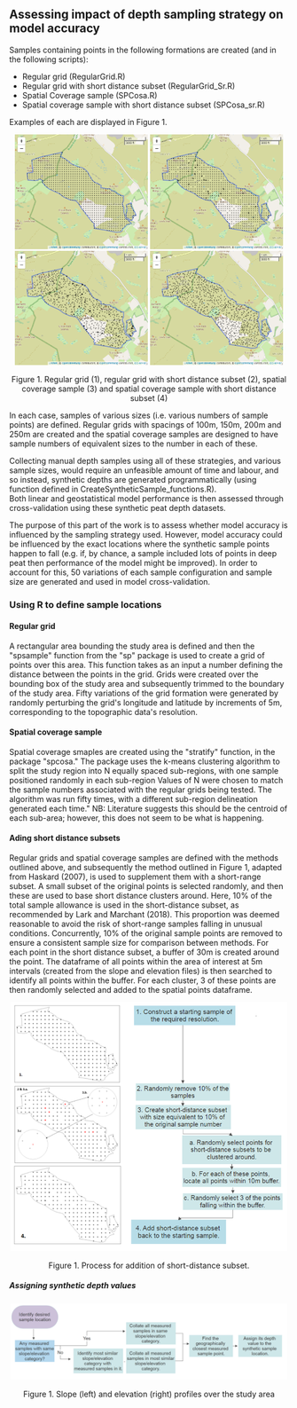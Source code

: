 ## Assessing impact of depth sampling strategy on model accuracy 
Samples containing points in the following formations are created (and in the following scripts):

* Regular grid (RegularGrid.R)
* Regular grid with short distance subset (RegularGrid_Sr.R)
* Spatial Coverage sample (SPCosa.R)
* Spatial coverage sample with short distance subset (SPCosa_sr.R)

Examples of each are displayed in Figure 1.
<p align="center">
<img src="Figs/RegularGrid_100m.png" width="240"  />  
  <img src="Figs/RegularGrid_sr_100m.png" width="240"  />  
   <img src="Figs/SPCosa_sr_100m.png" width="240"  />  
     <img src="Figs/SPCosa_100m.png" width="240"  />  
<p align="center"> Figure 1. Regular grid (1), regular grid with short distance subset (2), spatial coverage sample (3) and spatial coverage sample with short distance subset (4) <p align="center">

In each case, samples of various sizes (i.e. various numbers of sample points) are defined. Regular grids with spacings of 100m, 150m, 200m and 250m are created and the spatial coverage samples are designed to have sample numbers of equivalent sizes to the number in each of these. 

Collecting manual depth samples using all of these strategies, and various sample sizes, would require an unfeasible amount of time and labour, and so instead, synthetic depths are generated programmatically (using function defined in CreateSyntheticSample_functions.R).  
Both linear and geostatistical model performance is then assessed through cross-validation using these synthetic peat depth datasets.

The purpose of this part of the work is to assess whether model accuracy is influenced by the sampling strategy used. However, model accuracy could be influenced by the exact locations where the synthetic sample points happen to fall (e.g. if, by chance, a sample included lots of points in deep peat then performance of the model might be improved). In order to account for this, 50 variations of each sample configuration and sample size are generated and used in model cross-validation.

### Using R to define sample locations
#### Regular grid
A rectangular area bounding the study area is defined and then the "spsample" function from the "sp" package is used to create a grid of points over this area. This function takes as an input a number defining the distance between the points in the grid. Grids were created over the bounding box of the study area and subsequently trimmed to the boundary of the study area. Fifty variations of the grid formation were generated by randomly perturbing the grid's longitude and latitude by increments of 5m, corresponding to the topographic data's resolution.

#### Spatial coverage sample
Spatial coverage smaples are created using the "stratify" function, in the package "spcosa." The package uses the k-means clustering algorithm to split the study region into N equally spaced sub-regions, with one sample positioned randomly in each sub-region  Values of N were chosen to match the sample numbers associated with the regular grids being tested. The algorithm was run fifty times, with a different sub-region delineation generated each time." 
NB: Literature suggests this should be the centroid of each sub-area; however, this does not seem to be what is happening. 

#### Ading short distance subsets
Regular grids and spatial coverage samples are defined with the methods outlined above, and  subsequently the method outlined in Figure 1, adapted from Haskard (2007), is used to supplement them with a short-range subset. A small subset of the original points is selected randomly, and then these are used to base short distance clusters around. Here, 10% of the total sample allowance is used in the short-distance subset, as recommended by Lark and Marchant (2018). This proportion was deemed reasonable to avoid the risk of short-range samples falling in unusual conditions. Concurrently, 10% of the original sample points are removed to ensure a consistent sample size for comparison between methods. For each point in the short distance subset, a buffer of 30m is created around the point. The dataframe of all points within the area of interest at 5m intervals (created from the slope and elevation files) is then searched to identify all points within the buffer. For each cluster, 3 of these points are then randomly selected and added to the spatial points dataframe. 

<p align="center">
<img src="Figs/200M_SR4.png" width="500"  />  
<p align="center"> Figure 1. Process for addition of short-distance subset. <p align="center">

##### Assigning synthetic depth values
<p align="center">
<img src="Figs/synthetic_data_flow2.PNG" width="500"  />  
<p align="center"> Figure 1. Slope (left) and elevation (right) profiles over the study area <p align="center">
  
